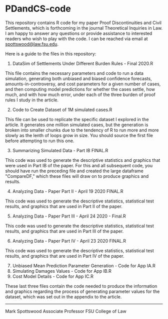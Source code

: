 # PDandCS-code

This repository contains R code for my paper Proof Discontinuities and Civil Settlements, which is forthcoming in the journal Theoretical Inquiries in Law.  I am happy to answer any questions or provide assistance to interested readers who wish to play with the code.  I can be reached via email at spottswood@law.fsu.edu.  

Here is a guide to the files in this repository:

1.  DataSim of Settlements Under Different Burden Rules - Final 2020.R

This file contains the necessary parameters and code to run a data simulation, generating both unbiased and biased confidence forecasts, amounts-in-controversy, and cost parameters for a given number of cases, and then computing model predictions for whether the cases settle, how much, and with how much error, under each of the three burden of proof rules I study in the article. 

2. Code to Create Dataset of 1M simulated cases.R

This file can be used to replicate the specific dataset I explored in the article.  It generates one million simulated cases, but the generation is broken into smaller chunks due to the tendency of R to run more and more slowly as the lenth of loops grow in size.  You should source the first file before attempting to run this one. 

3. Summarizing Simulated Data - Part IB FINAL.R

This code was used to generate the descriptive statistics and graphics that were used in Part IB of the paper.  For this and all subsequent code, you should have run the preceding file and created the large dataframe "CompareDF," which these files will draw on to produce graphics and results.

4. Analyzing Data - Paper Part II - April 19 2020 FINAL.R

This code was used to generate the descriptive statistics, statistical test results, and graphics that are used in Part II of the paper.

5. Analyzing Data - Paper Part III - April 24 2020 - Final.R

This code was used to generate the descriptive statistics, statistical test results, and graphics that are used in Part III of the paper.

6. Analyzing Data - Paper Part IV - April 23 2020 FINAL.R

This code was used to generate the descriptive statistics, statistical test results, and graphics that are used in Part IV of the paper.

7. Unbiased Mean Prediction Parameter Generation - Code for App IA.R
8. Simulating Damages Values - Code for App IB.R
9. Cost Model Details - Code for App IC.R

These last three files contain the code needed to produce the information and graphics regarding the process of generating parameter values for the dataset, which was set out in the appendix to the article.



---

Mark Spottswood
Associate Professor
FSU College of Law
